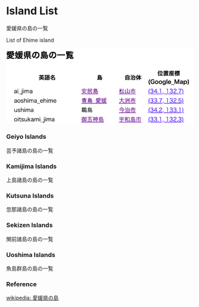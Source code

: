 Island List
===============

愛媛県の島の一覧

List of Ehime island

![island list](https://github.com/ohwada/World_Countries/blob/main/geoPandas/polygon_explode/ehime/island_list/screenshots/ehime_island_list.png)

### Geiyo Islands 

芸予諸島の島の一覧

### Kamijima Islands 

上島諸島の島の一覧

### Kutsuna Islands 

忽那諸島の島の一覧

### Sekizen Islands 

関前諸島の島の一覧

### Uoshima Islands 

魚島群島の島の一覧


### Reference

[wikipedia: 愛媛県の島](https://ja.wikipedia.org/wiki/Category:%E6%84%9B%E5%AA%9B%E7%9C%8C%E3%81%AE%E5%B3%B6)

